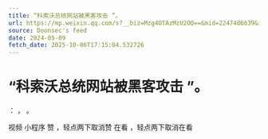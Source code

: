 ```yaml
---
title: “科索沃总统网站被黑客攻击 ”。
url: https://mp.weixin.qq.com/s?__biz=Mzg4OTAzMzU2OQ==&mid=2247486639&idx=1&sn=8a99c741c7dd00ea6dfb88aa245ea877
source: Doonsec's feed
date: 2024-05-09
fetch_date: 2025-10-06T17:15:04.532726
---
```


# “科索沃总统网站被黑客攻击 ”。

：
，
。

视频
小程序
赞
，轻点两下取消赞
在看
，轻点两下取消在看
